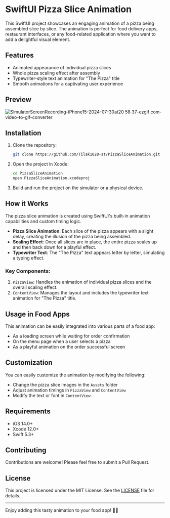 # SwiftUI Pizza Slice Animation

This SwiftUI project showcases an engaging animation of a pizza being assembled slice by slice. The animation is perfect for food delivery apps, restaurant interfaces, or any food-related application where you want to add a delightful visual element.

## Features

- Animated appearance of individual pizza slices
- Whole pizza scaling effect after assembly
- Typewriter-style text animation for "The Pizza" title
- Smooth animations for a captivating user experience

## Preview
![SimulatorScreenRecording-iPhone15-2024-07-30at20 58 37-ezgif com-video-to-gif-converter](https://github.com/user-attachments/assets/a754ecf4-88a6-494f-bee3-fef0440e2672)

## Installation

1. Clone the repository:
   ```bash
   git clone https://github.com/Tilak1028-st/PizzaSliceAnimation.git
   ```

2. Open the project in Xcode:
   ```bash
   cd PizzaSliceAnimation
   open PizzaSliceAnimation.xcodeproj
   ```

3. Build and run the project on the simulator or a physical device.

## How it Works

The pizza slice animation is created using SwiftUI's built-in animation capabilities and custom timing logic.

- **Pizza Slice Animation**: Each slice of the pizza appears with a slight delay, creating the illusion of the pizza being assembled.
- **Scaling Effect**: Once all slices are in place, the entire pizza scales up and then back down for a playful effect.
- **Typewriter Text**: The "The Pizza" text appears letter by letter, simulating a typing effect.

### Key Components:

1. `PizzaView`: Handles the animation of individual pizza slices and the overall scaling effect.
2. `ContentView`: Manages the layout and includes the typewriter text animation for "The Pizza" title.

## Usage in Food Apps

This animation can be easily integrated into various parts of a food app:

- As a loading screen while waiting for order confirmation
- On the menu page when a user selects a pizza
- As a playful animation on the order successful screen

## Customization

You can easily customize the animation by modifying the following:

- Change the pizza slice images in the `Assets` folder
- Adjust animation timings in `PizzaView` and `ContentView`
- Modify the text or font in `ContentView`

## Requirements

- iOS 14.0+
- Xcode 12.0+
- Swift 5.3+

## Contributing

Contributions are welcome! Please feel free to submit a Pull Request.

## License

This project is licensed under the MIT License. See the [LICENSE](LICENSE) file for details.

---

Enjoy adding this tasty animation to your food app! 🍕✨
